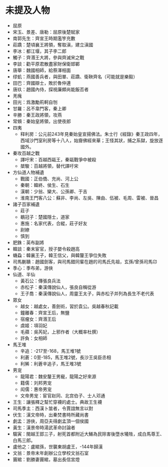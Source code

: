 # 未提及人物
- 屈原
- 宋玉、景差、唐勒：屈原後楚賦家
- 南郭先生：齊宣王時期濫竽充數
- 莊蹻：楚頃襄王將領，奪取滇，建立滇國
- 李冰：都江堰，其子李二郎
- 觸子：齊湣王大將，參與齊滅宋之戰
- 李談：勸平原君散盡家財保衛邯鄲
- 唐舉：魏國相師，給蔡澤相面
- 缪虮：燕國善兵者，與田單、莊蹻、衛鞅齊名（可能就是樂毅）
- 田巴：齊國辯士，敗於魯仲連
- 唐玖：趙國內侍，探視廉頗尚能飯否者
- 羌瘣
- 田光：爲激勵荊軻自刎
- 甘羅：呂不韋門客，秦上卿
- 辛勝：秦王政將領，攻燕
- 常頞：秦始皇將領，出使夜郎
- 四夷
    - 释利房：公元前243年見秦始皇宣揚佛法。朱士行《經錄》秦王政四年，西域沙門室利房等十八人，始齎佛經來華；王怪其狀，捕之系獄，旋放逐國外。
- 秦攻百越之戰
    - 譯吁宋：百越西甌王，秦甌戰爭中被殺
    - 桀駿：百越將領，替代譯吁宋
- 方仙道人物補遺
    - 戰國：正伯僑、充尚、河上公
    - 秦朝：韓終、侯生、石生
    - 漢朝：少翁、欒大、公孫卿、于吉
    - 淮南王門客八公：蘇非、李尚、左吳、陳由、伍被、毛周、雷被、晉昌
- 諸子百家補遺
    - 莊子
    - 鶡冠子：楚國隱士，道家
    - 惠施：名家代表，合縱，莊子好友
    - 尉繚
    - 慎到
- 肥銖：英布副將
- 韓談：秦末宦官，授子嬰令殺趙高
- 蟣蝨：韓襄王子，韓王信父，與韓釐王爭位失敗
- 司馬蒯聵：趙國劍客，與司馬錯同輩在趙的司馬氏先祖，玄孫/曾孫司馬卬
- 季心：季布弟，游俠
- 仙道、半仙
    - 黃石公：傳張良兵法
    - 赤松子：秦漢傳說仙人，張良自稱從游
    - 王子喬：秦漢傳說仙人，周靈王太子，與赤松子并列為長生不老代表
- 眾女
    - 越女：越處女，善劍術，習於袁公。吳越春秋記載
    - 鐘離春：齊宣王后，無鹽
    - 宿瘤女：齊湣王后
    - 虞姬：項羽妃
    - 毛蘋：吳芮妃，上邪作者（大概率杜撰）
    - 許負：女相師
- 馬王堆
    - 辛追：-217至-168，馬王堆1號
    - 利蒼：0至-185，馬王堆2號，長沙王吳臣丞相
    - 利豨：利蒼辛追子，馬王堆3號
- 男宠
    - 龍陽君：魏安釐王男寵，龍陽之好來源
    - 籍儒：刘邦男宠
    - 闳儒：惠帝男宠
    - 文帝男宠：宦官赵同、北宫伯子、士人邓通
- 王生：讓張釋之幫忙穿襪的處士。典故王生襪
- 司馬季主：西漢卜筮者，令賈誼無言以對
- 伏生：漢文帝時，出秦焚書時所藏尚書
- 劇孟：游俠，周亞夫得劇孟頂一個侯國
- 黃生：漢景帝時湯武革命討論者
- 騶寅：閩越王郢三子，射死首都附近大鱔為民除害後墮水犧牲，成白馬尊王、白馬三郎。
- 盧他之：盧綰孫，世襲東胡盧王，-144年歸漢
- 文翁：景帝末年創辦公立學校文翁石室
- 竇綰：劉勝妻竇綰，墓出長信宮燈
